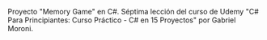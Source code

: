 Proyecto "Memory Game" en C#. Séptima lección del curso de Udemy "C# Para Principiantes: Curso Práctico - C# en 15 Proyectos" por Gabriel Moroni.